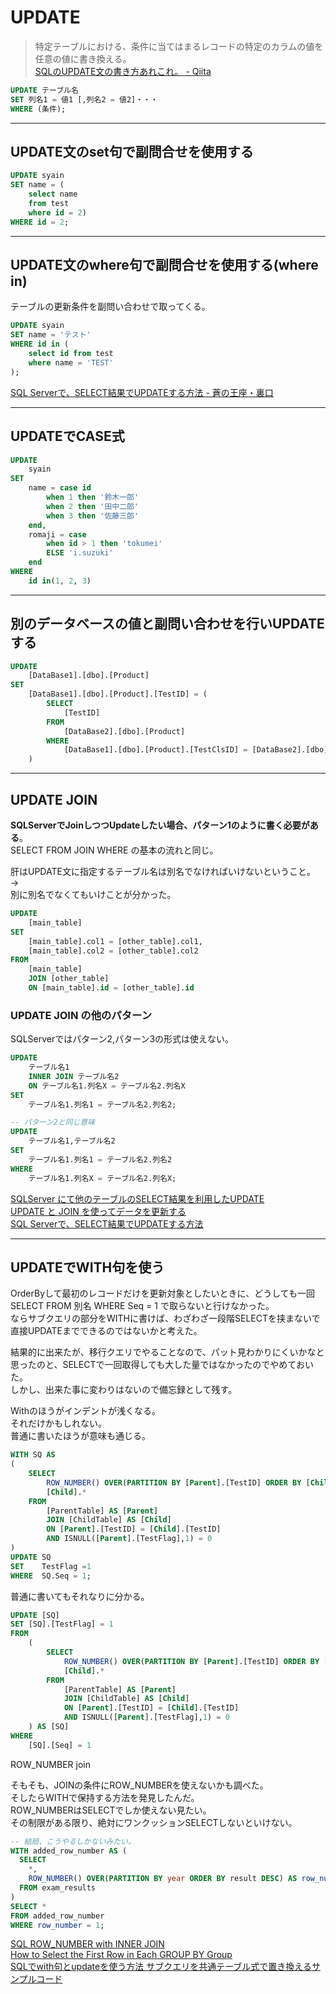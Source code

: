 # UPDATE

>特定テーブルにおける、条件に当てはまるレコードの特定のカラムの値を任意の値に書き換える。  
>[SQLのUPDATE文の書き方あれこれ。 - Qiita](https://qiita.com/ryota_i/items/d17c7630bacb36d26864)  

``` sql
UPDATE テーブル名
SET 列名1 = 値1 [,列名2 = 値2]・・・
WHERE (条件);
```

---

## UPDATE文のset句で副問合せを使用する

``` sql
UPDATE syain
SET name = (
    select name
    from test
    where id = 2)
WHERE id = 2;
```

---

## UPDATE文のwhere句で副問合せを使用する(where in)

テーブルの更新条件を副問い合わせで取ってくる。  

``` sql
UPDATE syain
SET name = 'テスト'
WHERE id in (
    select id from test
    where name = 'TEST'
);
```

[SQL Serverで、SELECT結果でUPDATEする方法 - 蒼の王座・裏口](https://sqlazure.jp/r/sql-server/403/)

---

## UPDATEでCASE式

``` sql
UPDATE
    syain
SET
    name = case id
        when 1 then '鈴木一郎'
        when 2 then '田中二郎'
        when 3 then '佐藤三郎'
    end,
    romaji = case
        when id > 1 then 'tokumei'
        ELSE 'i.suzuki'
    end
WHERE
    id in(1, 2, 3)
```

---

## 別のデータベースの値と副問い合わせを行いUPDATEする

``` sql
UPDATE
    [DataBase1].[dbo].[Product]
SET
    [DataBase1].[dbo].[Product].[TestID] = (
        SELECT
            [TestID]
        FROM
            [DataBase2].[dbo].[Product]
        WHERE
            [DataBase1].[dbo].[Product].[TestClsID] = [DataBase2].[dbo].[Product].[TestClsID]
    )
```

---

## UPDATE JOIN

**SQLServerでJoinしつつUpdateしたい場合、パターン1のように書く必要がある**。  
SELECT FROM JOIN WHERE の基本の流れと同じ。  

肝はUPDATE文に指定するテーブル名は別名でなければいけないということ。  
→  
別に別名でなくてもいけことが分かった。  

``` sql : パターン1
UPDATE
    [main_table]
SET
    [main_table].col1 = [other_table].col1,
    [main_table].col2 = [other_table].col2
FROM
    [main_table]
    JOIN [other_table]
    ON [main_table].id = [other_table].id
```

### UPDATE JOIN の他のパターン

SQLServerではパターン2,パターン3の形式は使えない。  

``` sql : パターン2
UPDATE
    テーブル名1 
    INNER JOIN テーブル名2 
    ON テーブル名1.列名X = テーブル名2.列名X
SET
    テーブル名1.列名1 = テーブル名2.列名2;
```

``` sql : パターン3
-- パターン2と同じ意味
UPDATE
    テーブル名1,テーブル名2
SET
    テーブル名1.列名1 = テーブル名2.列名2
WHERE
    テーブル名1.列名X = テーブル名2.列名X;
```

[SQLServer にて他のテーブルのSELECT結果を利用したUPDATE](https://pg.4696.info/db/mssql/sqlserver-sql.html)  
[UPDATE と JOIN を使ってデータを更新する](https://sql55.com/t-sql/t-sql-update-1.php)  
[SQL Serverで、SELECT結果でUPDATEする方法](https://sqlazure.jp/r/sql-server/403/)  

---

## UPDATEでWITH句を使う

OrderByして最初のレコードだけを更新対象としたいときに、どうしても一回 SELECT FROM 別名 WHERE Seq = 1 で取らないと行けなかった。  
ならサブクエリの部分をWITHに書けば、わざわざ一段階SELECTを挟まないで直接UPDATEまでできるのではないかと考えた。  

結果的に出来たが、移行クエリでやることなので、パット見わかりにくいかなと思ったのと、SELECTで一回取得しても大した量ではなかったのでやめておいた。  
しかし、出来た事に変わりはないので備忘録として残す。  

Withのほうがインデントが浅くなる。  
それだけかもしれない。  
普通に書いたほうが意味も通じる。

``` sql
WITH SQ AS
(
    SELECT
        ROW_NUMBER() OVER(PARTITION BY [Parent].[TestID] ORDER BY [Child].[TestNo]) AS Seq,
        [Child].*
    FROM
        [ParentTable] AS [Parent]
        JOIN [ChildTable] AS [Child]
        ON [Parent].[TestID] = [Child].[TestID]
        AND ISNULL([Parent].[TestFlag],1) = 0
)
UPDATE SQ
SET    TestFlag =1
WHERE  SQ.Seq = 1;
```

普通に書いてもそれなりに分かる。

``` sql
UPDATE [SQ]
SET [SQ].[TestFlag] = 1
FROM
    (
        SELECT
            ROW_NUMBER() OVER(PARTITION BY [Parent].[TestID] ORDER BY [Child].[TestNo]) AS Seq,
            [Child].*
        FROM
            [ParentTable] AS [Parent]
            JOIN [ChildTable] AS [Child]
            ON [Parent].[TestID] = [Child].[TestID]
            AND ISNULL([Parent].[TestFlag],1) = 0
    ) AS [SQ]
WHERE
    [SQ].[Seq] = 1
```

ROW_NUMBER join

そもそも、JOINの条件にROW_NUMBERを使えないかも調べた。  
そしたらWITHで保持する方法を発見したんだ。  
ROW_NUMBERはSELECTでしか使えない見たい。  
その制限がある限り、絶対にワンクッションSELECTしないといけない。  

``` sql
-- 結局、こうやるしかないみたい。
WITH added_row_number AS (
  SELECT
    *,
    ROW_NUMBER() OVER(PARTITION BY year ORDER BY result DESC) AS row_number
  FROM exam_results
)
SELECT *
FROM added_row_number
WHERE row_number = 1;
```

[SQL ROW_NUMBER with INNER JOIN](https://stackoverflow.com/questions/9752361/sql-row-number-with-inner-join)  
[How to Select the First Row in Each GROUP BY Group](https://learnsql.com/cookbook/how-to-select-the-first-row-in-each-group-by-group/)  
[SQLでwith句とupdateを使う方法 サブクエリを共通テーブル式で置き換えるサンプルコード](https://style.potepan.com/articles/30390.html)  
